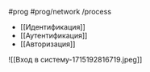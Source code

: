 #prog #prog/network /process 

- [[Идентификация]]
- [[Аутентификация]]
- [[Авторизация]]

![[Вход в систему-1715192816719.jpeg]]

